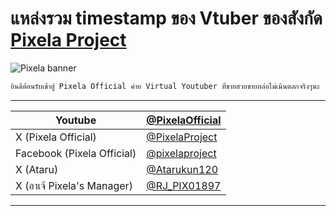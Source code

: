 # แหล่งรวม timestamp ของ Vtuber ของสังกัด [Pixela Project](https://www.youtube.com/@PixelaOfficial)

![Pixela banner](https://scontent.fbkk5-7.fna.fbcdn.net/v/t39.30808-6/399402533_918046246550906_4429971440896093699_n.jpg?_nc_cat=108&ccb=1-7&_nc_sid=5f2048&_nc_ohc=fxQYHoF9GygQ7kNvgFTSLkp&_nc_ht=scontent.fbkk5-7.fna&oh=00_AYAAqKL9PCzyozEWprHcgRfUoxXaUj_D6sxxewokfVQlTg&oe=66607C51)

```txt
ยินดีต้อนรับเข้าสู่ Pixela Official ค่าย Virtual Youtuber ที่ขายสวยขายหล่อไม่เน้นตลกจริงๆนะ
```

---

|Youtube|[@PixelaOfficial](https://www.youtube.com/@PixelaOfficial)|
|---|---|
|X (Pixela Official)|[@PixelaProject](https://x.com/PixelaProject)|
|Facebook (Pixela Official)|[@pixelaproject](https://facebook.com/pixelaproject)|
|X (Ataru)|[@Atarukun120](https://x.com/Atarukun120)|
|X (อาเจ้ Pixela's Manager)|[@RJ_PIX01897](https://x.com/RJ_PIX01897)|

---
